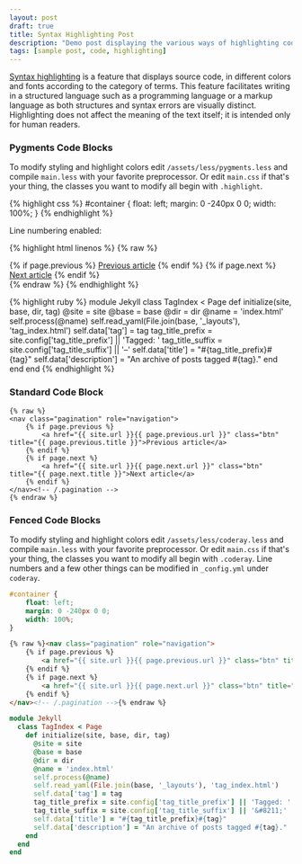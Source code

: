 ```yaml
---
layout: post
draft: true
title: Syntax Highlighting Post
description: "Demo post displaying the various ways of highlighting code in Markdown."
tags: [sample post, code, highlighting]
---
```


[Syntax highlighting](http://en.wikipedia.org/wiki/Syntax_highlighting) is a feature that displays source code, in different colors and fonts according to the category of terms. This feature facilitates writing in a structured language such as a programming language or a markup language as both structures and syntax errors are visually distinct. Highlighting does not affect the meaning of the text itself; it is intended only for human readers.

### Pygments Code Blocks

To modify styling and highlight colors edit `/assets/less/pygments.less` and compile `main.less` with your favorite preprocessor. Or edit `main.css` if that's your thing, the classes you want to modify all begin with `.highlight`.

{% highlight css %}
#container {
    float: left;
    margin: 0 -240px 0 0;
    width: 100%;
}
{% endhighlight %}

Line numbering enabled:

{% highlight html linenos %}
{% raw %}
<nav class="pagination" role="navigation">
    {% if page.previous %}
        <a href="{{ site.url }}{{ page.previous.url }}" class="btn" title="{{ page.previous.title }}">Previous article</a>
    {% endif %}
    {% if page.next %}
        <a href="{{ site.url }}{{ page.next.url }}" class="btn" title="{{ page.next.title }}">Next article</a>
    {% endif %}
</nav><!-- /.pagination -->
{% endraw %}
{% endhighlight %}

{% highlight ruby %}
module Jekyll
  class TagIndex < Page
    def initialize(site, base, dir, tag)
      @site = site
      @base = base
      @dir = dir
      @name = 'index.html'
      self.process(@name)
      self.read_yaml(File.join(base, '_layouts'), 'tag_index.html')
      self.data['tag'] = tag
      tag_title_prefix = site.config['tag_title_prefix'] || 'Tagged: '
      tag_title_suffix = site.config['tag_title_suffix'] || '&#8211;'
      self.data['title'] = "#{tag_title_prefix}#{tag}"
      self.data['description'] = "An archive of posts tagged #{tag}."
    end
  end
end
{% endhighlight %}


### Standard Code Block

    {% raw %}
    <nav class="pagination" role="navigation">
        {% if page.previous %}
            <a href="{{ site.url }}{{ page.previous.url }}" class="btn" title="{{ page.previous.title }}">Previous article</a>
        {% endif %}
        {% if page.next %}
            <a href="{{ site.url }}{{ page.next.url }}" class="btn" title="{{ page.next.title }}">Next article</a>
        {% endif %}
    </nav><!-- /.pagination -->
    {% endraw %}


### Fenced Code Blocks

To modify styling and highlight colors edit `/assets/less/coderay.less` and compile `main.less` with your favorite preprocessor. Or edit `main.css` if that's your thing, the classes you want to modify all begin with `.coderay`. Line numbers and a few other things can be modified in `_config.yml` under `coderay`.

~~~ css
#container {
    float: left;
    margin: 0 -240px 0 0;
    width: 100%;
}
~~~

~~~ html
{% raw %}<nav class="pagination" role="navigation">
    {% if page.previous %}
        <a href="{{ site.url }}{{ page.previous.url }}" class="btn" title="{{ page.previous.title }}">Previous article</a>
    {% endif %}
    {% if page.next %}
        <a href="{{ site.url }}{{ page.next.url }}" class="btn" title="{{ page.next.title }}">Next article</a>
    {% endif %}
</nav><!-- /.pagination -->{% endraw %}
~~~

~~~ ruby
module Jekyll
  class TagIndex < Page
    def initialize(site, base, dir, tag)
      @site = site
      @base = base
      @dir = dir
      @name = 'index.html'
      self.process(@name)
      self.read_yaml(File.join(base, '_layouts'), 'tag_index.html')
      self.data['tag'] = tag
      tag_title_prefix = site.config['tag_title_prefix'] || 'Tagged: '
      tag_title_suffix = site.config['tag_title_suffix'] || '&#8211;'
      self.data['title'] = "#{tag_title_prefix}#{tag}"
      self.data['description'] = "An archive of posts tagged #{tag}."
    end
  end
end
~~~